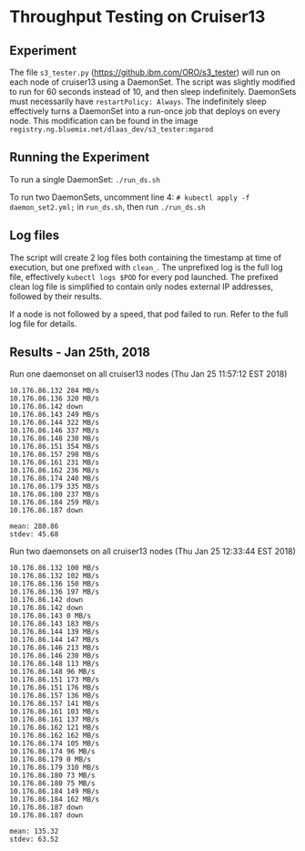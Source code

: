 # Throughput Testing on Cruiser13

## Experiment
The file `s3_tester.py` (https://github.ibm.com/ORO/s3_tester) will run on each node of cruiser13 using a DaemonSet. The script was slightly modified to run for 60 seconds instead of 10, and then sleep indefinitely. DaemonSets must necessarily have `restartPolicy: Always`. The indefinitely sleep effectively turns a DaemonSet into a run-once job that deploys on every node. This modification can be found in the image `registry.ng.bluemix.net/dlaas_dev/s3_tester:mgarod`

## Running the Experiment
To run a single DaemonSet: `./run_ds.sh`

To run two DaemonSets, uncomment line 4: `# kubectl apply -f daemon_set2.yml;` in `run_ds.sh`, then run `./run_ds.sh`

## Log files
The script will create 2 log files both containing the timestamp at time of execution, but one prefixed with `clean_`. The unprefixed log is the full log file, effectively `kubectl logs $POD` for every pod launched. The prefixed clean log file is simplified to contain only nodes external IP addresses, followed by their results.

If a node is not followed by a speed, that pod failed to run. Refer to the full log file for details.

## Results - Jan 25th, 2018
Run one daemonset on all cruiser13 nodes (Thu Jan 25 11:57:12 EST 2018)

```
10.176.86.132 284 MB/s
10.176.86.136 320 MB/s
10.176.86.142 down
10.176.86.143 249 MB/s
10.176.86.144 322 MB/s
10.176.86.146 337 MB/s
10.176.86.148 230 MB/s
10.176.86.151 354 MB/s
10.176.86.157 298 MB/s
10.176.86.161 231 MB/s
10.176.86.162 236 MB/s
10.176.86.174 240 MB/s
10.176.86.179 335 MB/s
10.176.86.180 237 MB/s
10.176.86.184 259 MB/s
10.176.86.187 down

mean: 280.86
stdev: 45.68
```

Run two daemonsets on all cruiser13 nodes (Thu Jan 25 12:33:44 EST 2018)

```
10.176.86.132 100 MB/s
10.176.86.132 102 MB/s
10.176.86.136 150 MB/s
10.176.86.136 197 MB/s
10.176.86.142 down
10.176.86.142 down 
10.176.86.143 0 MB/s
10.176.86.143 183 MB/s
10.176.86.144 139 MB/s
10.176.86.144 147 MB/s
10.176.86.146 213 MB/s
10.176.86.146 230 MB/s
10.176.86.148 113 MB/s
10.176.86.148 96 MB/s
10.176.86.151 173 MB/s
10.176.86.151 176 MB/s
10.176.86.157 136 MB/s
10.176.86.157 141 MB/s
10.176.86.161 103 MB/s
10.176.86.161 137 MB/s
10.176.86.162 121 MB/s
10.176.86.162 162 MB/s
10.176.86.174 105 MB/s
10.176.86.174 96 MB/s
10.176.86.179 0 MB/s
10.176.86.179 310 MB/s
10.176.86.180 73 MB/s
10.176.86.180 75 MB/s
10.176.86.184 149 MB/s
10.176.86.184 162 MB/s
10.176.86.187 down
10.176.86.187 down

mean: 135.32
stdev: 63.52
```
